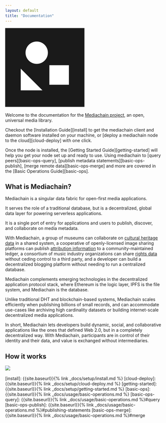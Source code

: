 ```yaml
---
layout: default
title: "Documentation"
---
```


![](https://github.com/mediachain/mediachain/blob/master/mediachain_logo_small.png?raw=true)

Welcome to the documentation for the [Mediachain project][mediachain-io], an open, universal
media library.

Checkout the [Installation Guide][install] to get the mediachain client and daemon software
installed on your machine, or [deploy a mediachain node to the cloud][cloud-deploy] with one click.

Once the node is installed, the [Getting Started Guide][getting-started] will help you get your node
set up and ready to use. Using mediachain to [query peers][basic-ops-query], [publish metadata statements][basic-ops-publish],
[merge remote data][basic-ops-merge] and more are covered in the [Basic Operations Guide][basic-ops].

## What is Mediachain?
Mediachain is a singular data fabric for open-first media applications.

It serves the role of a traditional database, but is a decentralized, global data layer for powering serverless applications.

It is a single port of entry for applications and users to publish, discover, and collaborate on media metadata.

With Mediachain, a group of museums can collaborate on [cultural heritage data](https://blog.mediachain.io/bringing-cultural-metadata-to-life-12cc118b2298) in a shared system, a cooperative of openly-licensed image sharing platforms can publish [attribution information](https://blog.mediachain.io/introducing-mediachain-attribution-engine-2dc1ea6aa31f) to a community-maintained ledger, a consortium of music industry organizations can share [rights data](https://blog.mediachain.io/what-a-blockchain-for-music-really-means-e2f8dc66d57d#.g5kmvz3jh) without ceding control to a third party, and a developer can build a decentralized blogging platform without needing to run a centralized database.

Mediachain complements emerging technologies in the decentralized application protocol stack, where Ethereum is the logic layer, IPFS is the file system, and Mediachain is the database.

Unlike traditional DHT and blockchain-based systems, Mediachain scales efficiently when publishing billions of small records, and can accommodate use-cases like archiving high cardinality datasets or building internet-scale decentralized media applications.

In short, Mediachain lets developers build dynamic, social, and collaborative applications like the ones that defined Web 2.0, but in a completely decentralized way. With Mediachain, participants are in control of their identity and their data, and value is exchanged without intermediaries.

## How it works

![](https://github.com/mediachain/mediachain-docs/raw/master/images/mc-stack.png)

[mediachain-io]: https://www.mediachain.io
[install]: {{site.baseurl}}{% link _docs/setup/install.md %}
[cloud-deploy]: {{site.baseurl}}{% link _docs/setup/cloud-deploy.md %}
[getting-started]: {{site.baseurl}}{% link _docs/setup/getting-started.md %}
[basic-ops]: {{site.baseurl}}{% link _docs/usage/basic-operations.md %}
[basic-ops-query]: {{site.baseurl}}{% link _docs/usage/basic-operations.md %}#query
[basic-ops-publish]: {{site.baseurl}}{% link _docs/usage/basic-operations.md %}#publishing-statements
[basic-ops-merge]: {{site.baseurl}}{% link _docs/usage/basic-operations.md %}#merge
